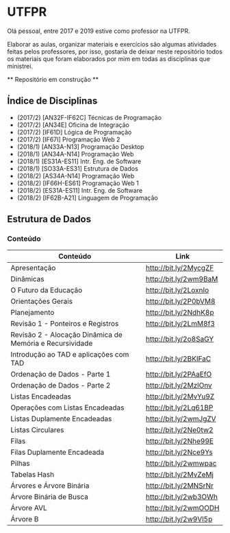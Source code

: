 # UTFPR

Olá pessoal, entre 2017 e 2019 estive como professor na UTFPR.

Elaborar as aulas, organizar materiais e exercícios são algumas atividades feitas pelos professores, por isso, gostaria de deixar neste repositório todos os materiais que foram elaborados por mim em todas as disciplinas que ministrei.

** Repositório em construção **

## Índice de Disciplinas

* (2017/2) [AN32F-IF62C] Técnicas de Programação
* (2017/2) [AN34E] Oficina de Integração
* (2017/2) [IF61D] Lógica de Programação
* (2017/2) [IF67I] Programação Web 2
* (2018/1) [AN33A-N13] Programação Desktop
* (2018/1) [AN34A-N14] Programação Web
* (2018/1) [ES31A-ES11] Intr. Eng. de Software
* (2018/1) [SO33A-ES31] Estrutura de Dados
* (2018/2) [AS34A-N14] Programação Web
* (2018/2) [IF66H-ES61] Programação Web 1
* (2018/2) [ES31A-ES11] Intr. Eng. de Software
* (2018/2) [IF62B-A21] Linguagem de Programação


## Estrutura de Dados

### Conteúdo


| Conteúdo                                                 | Link                  |
|----------------------------------------------------------|-----------------------|
| Apresentação                                             | http://bit.ly/2MycgZF |
| Dinâmicas                                                | http://bit.ly/2wm9BaM |
| O Futuro da Educação                                     | http://bit.ly/2LoxnIo |
| Orientações Gerais                                       | http://bit.ly/2P0bVM8 |
| Planejamento                                             | http://bit.ly/2NdhK8p |
| Revisão 1 - Ponteiros e Registros                        | http://bit.ly/2LmM8f3 |
| Revisão 2 - Alocação Dinâmica de Memória e Recursividade | http://bit.ly/2o8SaGY |
| Introdução ao TAD e aplicações com TAD                   | http://bit.ly/2BKIFaC |
| Ordenação de Dados - Parte 1                             | http://bit.ly/2PAaEfO |
| Ordenação de Dados - Parte 2                             | http://bit.ly/2MzlOnv |
| Listas Encadeadas                                        | http://bit.ly/2MvYu9Z |
| Operações com Listas Encadeadas                          | http://bit.ly/2Lq61BP |
| Listas Duplamente Encadeadas                             | http://bit.ly/2wmJgZV |
| Listas Circulares                                        | http://bit.ly/2Ne0tw2 |
| Filas                                                    | http://bit.ly/2Nhe99E |
| Filas Duplamente Encadeada                               | http://bit.ly/2Nce9Ys |
| Pilhas                                                   | http://bit.ly/2wmwpac |
| Tabelas Hash                                             | http://bit.ly/2MvZeMj |
| Árvores e Árvore Binária                                 | http://bit.ly/2MNSrNr |
| Árvore Binária de Busca                                  | http://bit.ly/2wb3OWh |
| Árvore AVL                                               | http://bit.ly/2wmOODH |
| Árvore B                                                 | http://bit.ly/2w9Vl5p |
